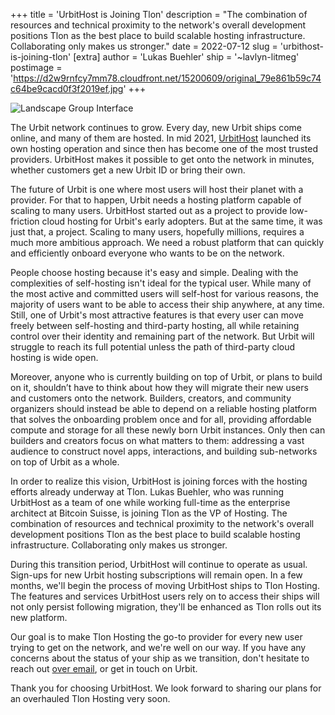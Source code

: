 +++
title = 'UrbitHost is Joining Tlon'
description = "The combination of resources and technical proximity to the network's overall development positions Tlon as the best place to build scalable hosting infrastructure. Collaborating only makes us stronger."
date = 2022-07-12
slug = 'urbithost-is-joining-tlon'
[extra]
author = 'Lukas Buehler'
ship = '~lavlyn-litmeg'
postimage = 'https://d2w9rnfcy7mm78.cloudfront.net/15200609/original_79e861b59c74c64be9cacd0f3f2019ef.jpg'
+++

<img class="mt-8 mb-16 w-full shadow-2xl rounded-md" alt="Landscape Group Interface" src="https://d2w9rnfcy7mm78.cloudfront.net/15200609/original_79e861b59c74c64be9cacd0f3f2019ef.jpg">

The Urbit network continues to grow. Every day, new Urbit ships come online, and many of them are hosted. In mid 2021, [UrbitHost](https://urbithost.com) launched its own hosting operation and since then has become one of the most trusted providers. UrbitHost makes it possible to get onto the network in minutes, whether customers get a new Urbit ID or bring their own. 

The future of Urbit is one where most users will host their planet with a provider. For that to happen, Urbit needs a hosting platform capable of scaling to many users. UrbitHost started out as a project to provide low-friction cloud hosting for Urbit's early adopters. But at the same time, it was just that, a project. Scaling to many users, hopefully millions, requires a much more ambitious approach. We need a robust platform that can quickly and efficiently onboard everyone who wants to be on the network.

People choose hosting because it's easy and simple. Dealing with the complexities of self-hosting isn't ideal for the typical user. While many of the most active and committed users will self-host for various reasons, the majority of users want to be able to access their ship anywhere, at any time. Still, one of Urbit's most attractive features is that every user can move freely between self-hosting and third-party hosting, all while retaining control over their identity and remaining part of the network. But Urbit will struggle to reach its full potential unless the path of third-party cloud hosting is wide open.

Moreover, anyone who is currently building on top of Urbit, or plans to build on it, shouldn’t have to think about how they will migrate their new users and customers onto the network. Builders, creators, and community organizers should instead be able to depend on a reliable hosting platform that solves the onboarding problem once and for all, providing affordable compute and storage for all these newly born Urbit instances. Only then can builders and creators focus on what matters to them: addressing a vast audience to construct novel apps, interactions, and building sub-networks on top of Urbit as a whole.

In order to realize this vision, UrbitHost is joining forces with the hosting efforts already underway at Tlon. Lukas Buehler, who was running UrbitHost as a team of one while working full-time as the enterprise architect at Bitcoin Suisse, is joining Tlon as the VP of Hosting. The combination of resources and technical proximity to the network's overall development positions Tlon as the best place to build scalable hosting infrastructure. Collaborating only makes us stronger.

During this transition period, UrbitHost will continue to operate as usual. Sign-ups for new Urbit hosting subscriptions will remain open. In a few months, we'll begin the process of moving UrbitHost ships to Tlon Hosting. The features and services UrbitHost users rely on to access their ships will not only persist following migration, they'll be enhanced as Tlon rolls out its new platform. 

Our goal is to make Tlon Hosting the go-to provider for every new user trying to get on the network, and we're well on our way. If you have any concerns about the status of your ship as we transition, don't hesitate to reach out <a href="mailto:support@urbithost.com" target="_blank">over email</a>, or get in touch on Urbit.

Thank you for choosing UrbitHost. We look forward to sharing our plans for an overhauled Tlon Hosting very soon.
